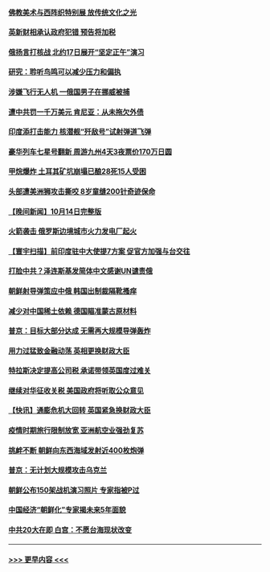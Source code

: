 #### [佛教美术与西阵织特别展 放传统文化之光](../pages/prog202/a103552278.md?t=10160101) 
#### [英新财相承认政府犯错 预告将加税](../pages/prog202/a103552272.md?t=10160101) 
#### [俄扬言打核战 北约17日展开“坚定正午”演习](../pages/prog202/a103552268.md?t=10160101) 
#### [研究：聆听鸟鸣可以减少压力和偏执](../pages/prog202/a103552202.md?t=10160101) 
#### [涉嫌飞行无人机 一俄国男子在挪威被捕](../pages/prog202/a103552207.md?t=10160101) 
#### [遭中共罚一千万美元 肯尼亚：从未拖欠外债](../pages/prog202/a103552212.md?t=10160101) 
#### [印度添打击能力 核潜舰“歼敌号”试射弹道飞弹](../pages/prog202/a103552166.md?t=10160101) 
#### [豪华列车七星号翻新 周游九州4天3夜票价170万日圆](../pages/prog202/a103552155.md?t=10160101) 
#### [甲烷爆炸 土耳其矿坑崩塌已酿28死15人受困](../pages/prog202/a103552124.md?t=10160101) 
#### [头部遭美洲狮攻击撕咬 8岁童缝200针奇迹保命](../pages/prog202/a103552072.md?t=10160101) 
#### [【晚间新闻】10月14日完整版](../pages/prog202/a103551918.md?t=10160101) 
#### [火箭袭击 俄罗斯边境城市火力发电厂起火](../pages/prog202/a103552057.md?t=10160101) 
#### [【寰宇扫描】前印度驻中大使提7方案 促官方加强与台交往](../pages/prog202/a103551985.md?t=10160101) 
#### [打脸中共？泽连斯基发简体中文感谢UN谴责俄](../pages/prog202/a103551970.md?t=10160101) 
#### [朝鲜射导弹策应中俄 韩国出制裁隔靴搔痒](../pages/prog202/a103551810.md?t=10160101) 
#### [减少对中国稀土依赖 德国瞄准蒙古原材料](../pages/prog202/a103551806.md?t=10160101) 
#### [普京：目标大部分达成 无需再大规模导弹轰炸](../pages/prog202/a103551804.md?t=10160101) 
#### [用力过猛致金融动荡 英相更换财政大臣](../pages/prog202/a103551802.md?t=10160101) 
#### [特拉斯决定提高公司税 承诺带领英国度过难关](../pages/prog202/a103551702.md?t=10160101) 
#### [继续对华征收关税 美国政府将听取公众意见](../pages/prog202/a103551636.md?t=10160101) 
#### [【快讯】通膨危机大回转 英国紧急换财政大臣](../pages/prog202/a103551633.md?t=10160101) 
#### [疫情时期旅行限制放宽 亚洲航空业强劲复苏](../pages/prog202/a103551625.md?t=10160101) 
#### [挑衅不断 朝鲜向东西海域发射近400枚炮弹](../pages/prog202/a103551638.md?t=10160101) 
#### [普京：无计划大规模攻击乌克兰](../pages/prog202/a103551495.md?t=10160101) 
#### [朝鲜公布150架战机演习照片 专家指被P过](../pages/prog202/a103551336.md?t=10160101) 
#### [中国经济“朝鲜化”专家揭未来5年面貌](../pages/prog202/a103551471.md?t=10160101) 
#### [中共20大在即 白宫：不愿台海现状改变](../pages/prog202/a103551415.md?t=10160101) 

----
#### [ >>> 更早内容 <<< ](../indexes/prog202-earlier.md)
